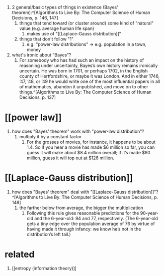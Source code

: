 1. 2 general/basic types of things in existence (Bayes' theorem):^[Algorithms to Live By: The Computer Science of Human Decisions, p. 146, 147]
	1. things that tend toward (or cluster around) some kind of "natural" value (e.g. average human life span)
		1. makes use of "[[Laplace-Gauss distribution]]"
	2. things that don't follow "1"
		1. e.g. "power-law distributions" → e.g. population in a town, money
2. what's ironic about "Bayes"?
	1. For somebody who has had such an impact on the history of reasoning under uncertainty, Bayes’s own history remains ironically uncertain. He was born in 1701, or perhaps 1702, in the English county of Hertfordshire, or maybe it was London. And in either 1746, ’47, ’48, or ’49 he would write one of the most influential papers in all of mathematics, abandon it unpublished, and move on to other things.^[Algorithms to Live By: The Computer Science of Human Decisions, p. 137]

# [[power law]]
1. how does "Bayes' theorem" work with "power-law distribution"?
	1. multiply it by a constant factor
		1. For the grosses of movies, for instance, it happens to be about 1.4. So if you hear a movie has made $6 million so far, you can guess it will make about $8.4 million overall; if it’s made $90 million, guess it will top out at $126 million.

# [[Laplace-Gauss distribution]]
1. how does "Bayes' theorem" deal with "[[Laplace-Gauss distribution]]"?^[Algorithms to Live By: The Computer Science of Human Decisions, p. 148]
	1. the farther below from average, the bigger the multiplication
		1. Following this rule gives reasonable predictions for the 90-year-old and the 6-year-old: 94 and 77, respectively. (The 6-year-old gets a tiny edge over the population average of 76 by virtue of having made it through infancy: we know he’s not in the distribution’s left tail.)

# related
1. [[entropy (information theory)]]
